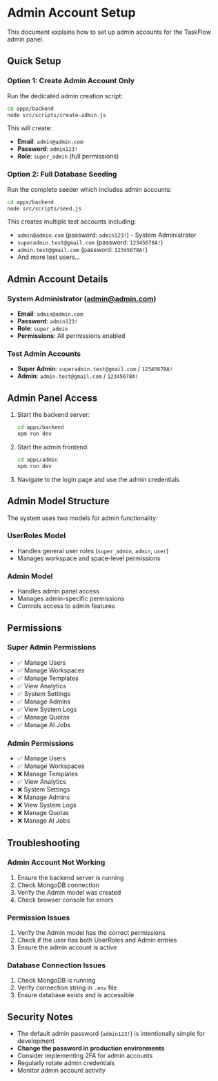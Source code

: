 # Admin Account Setup

This document explains how to set up admin accounts for the TaskFlow admin panel.

## Quick Setup

### Option 1: Create Admin Account Only
Run the dedicated admin creation script:

```bash
cd apps/backend
node src/scripts/create-admin.js
```

This will create:
- **Email**: `admin@admin.com`
- **Password**: `admin123!`
- **Role**: `super_admin` (full permissions)

### Option 2: Full Database Seeding
Run the complete seeder which includes admin accounts:

```bash
cd apps/backend
node src/scripts/seed.js
```

This creates multiple test accounts including:
- `admin@admin.com` (password: `admin123!`) - System Administrator
- `superadmin.test@gmail.com` (password: `12345678A!`)
- `admin.test@gmail.com` (password: `12345678A!`)
- And more test users...

## Admin Account Details

### System Administrator (admin@admin.com)
- **Email**: `admin@admin.com`
- **Password**: `admin123!`
- **Role**: `super_admin`
- **Permissions**: All permissions enabled

### Test Admin Accounts
- **Super Admin**: `superadmin.test@gmail.com` / `12345678A!`
- **Admin**: `admin.test@gmail.com` / `12345678A!`

## Admin Panel Access

1. Start the backend server:
   ```bash
   cd apps/backend
   npm run dev
   ```

2. Start the admin frontend:
   ```bash
   cd apps/admin
   npm run dev
   ```

3. Navigate to the login page and use the admin credentials

## Admin Model Structure

The system uses two models for admin functionality:

### UserRoles Model
- Handles general user roles (`super_admin`, `admin`, `user`)
- Manages workspace and space-level permissions

### Admin Model
- Handles admin panel access
- Manages admin-specific permissions
- Controls access to admin features

## Permissions

### Super Admin Permissions
- ✅ Manage Users
- ✅ Manage Workspaces
- ✅ Manage Templates
- ✅ View Analytics
- ✅ System Settings
- ✅ Manage Admins
- ✅ View System Logs
- ✅ Manage Quotas
- ✅ Manage AI Jobs

### Admin Permissions
- ✅ Manage Users
- ✅ Manage Workspaces
- ❌ Manage Templates
- ✅ View Analytics
- ❌ System Settings
- ❌ Manage Admins
- ❌ View System Logs
- ❌ Manage Quotas
- ❌ Manage AI Jobs

## Troubleshooting

### Admin Account Not Working
1. Ensure the backend server is running
2. Check MongoDB connection
3. Verify the Admin model was created
4. Check browser console for errors

### Permission Issues
1. Verify the Admin model has the correct permissions
2. Check if the user has both UserRoles and Admin entries
3. Ensure the admin account is active

### Database Connection Issues
1. Check MongoDB is running
2. Verify connection string in `.env` file
3. Ensure database exists and is accessible

## Security Notes

- The default admin password (`admin123!`) is intentionally simple for development
- **Change the password in production environments**
- Consider implementing 2FA for admin accounts
- Regularly rotate admin credentials
- Monitor admin account activity
